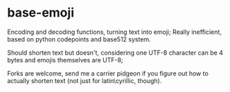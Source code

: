 # base-emoji
Encoding and decoding functions, turning text into emoji;
Really inefficient, based on python codepoints and base512 system.

Should shorten text but doesn't, considering one UTF-8 character can be 4 bytes and emojis themselves are UTF-8;

Forks are welcome, send me a carrier pidgeon if you figure out how to actually shorten text (not just for latin\cyrillic, though).
